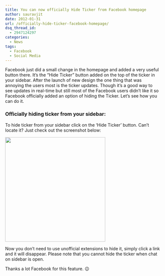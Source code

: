 ```yaml
---
title: You can now officially Hide Ticker from Facebook homepage
author: sauravjit
date: 2012-01-31
url: /officially-hide-ticker-facebook-homepage/
dsq_thread_id:
  - 2947124297
categories:
  - News
tags:
  - Facebook
  - Social Media
---
```

Facebook just did a small change in the homepage and added a very useful button there. It&#8217;s the &#8220;Hide Ticker&#8221; button added on the top of the ticker in your sidebar. After the launch of new design the one thing that was annoying the users most is the ticker updates. Though it&#8217;s a good way to see updates in real-time but still most of the Facebook users didn&#8217;t like it so Facebook officially added an option of hiding the Ticker. Let&#8217;s see how you can do it.

### Officially hiding ticker from your sidebar:

To hide ticker from your sidebar click on the &#8216;Hide Ticker&#8217; button. Can&#8217;t locate it? Just check out the screenshot below:

<img class="aligncenter size-full wp-image-49882" title="hide ticker" src="http://cdn.devilsworkshop.org/files/2012/01/hide-ticker.jpg" alt="" width="325" height="338" />

Now you don&#8217;t need to use unofficial extensions to hide it, simply click a link and it will disappear. Please note that you cannot hide the ticker when chat on sidebar is open.

Thanks a lot Facebook for this feature. 😉
